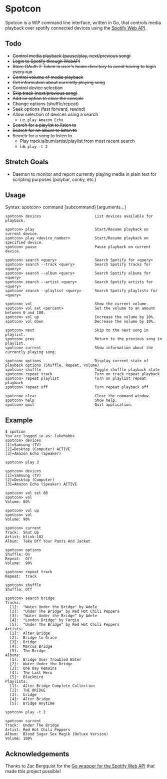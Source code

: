 # Spotcon

Spotcon is a WIP command line interface, written in Go, that controls media playback over spotify connected devices using the [Spotify Web API](https://api.spotify.com).

## Todo

- ~~Control media playback (pause/play, next/previous song)~~
- ~~Login to Spotify through WebAPI~~
- ~~Store OAuth 2 Token in user's home directory to avoid having to login every run~~
- ~~Control volume of media playback~~
- ~~Get information about currently playing song~~
- ~~Control device selection~~
- ~~Skip track (next/previous song)~~
- ~~Add an option to clear the console~~
- ~~Change options (shuffle/repeat)~~
- Seek options (fast forward, rewind)
- Allow selection of devices using a search
  - i.e. `play Amazon Echo`
- ~~Search for a playlist to listen to~~
- ~~Search for an album to listen to~~
- ~~Search for a song to listen to~~
  - Play track/album/artist/playlist from most recent search
  - i.e. `play -t 2`

## Stretch Goals

- Daemon to monitor and report currently playing media in plain text for scripting purposes (polybar, conky, etc.)

## Usage

Syntax: spotcon> command [subcommand] [arguments...]

```
spotcon> devices                        List devices available for playback.

spotcon> play                           Start/Resume playback on current device.
spotcon> play <device_number>           Start/Resume playback on specified device.
spotcon> pause                          Pause playback on current device.

spotcon> search <query>                 Search Spotify for <query>
spotcon> search --track <query>         Search Spotify tracks for <query>
spotcon> search --album <query>         Search Spotify albums for <query>
spotcon> search --artist <query>        Search Spotify artists for <query>
spotcon> search --playlist <query>      Search Spotify playlists for <query>

spotcon> vol                            Show the current volume.
spotcon> vol set <percent>              Set the volume to an amount between 0 and 100.
spotcon> vol up                         Increase the volume by 10%.
spotcon> vol down                       Decrease the volume by 10%.

spotcon> next                           Skip to the next song in playlist.
spotcon> prev                           Return to the previous song in playlist.
spotcon> current                        Show information about the currently playing song.

spotcon> options                        Display current state of playback options (Shuffle, Repeat, Volume)
spotcon> shuffle                        Toggle shuffle playback state
spotcon> repeat track                   Turn on track repeat playback
spotcon> repeat playlist                Turn on playlist repeat playback
spotcon> repeat off                     Turn repeat playback off

spotcon> clear                          Clear the command window.
spotcon> help                           Show help.
spotcon> quit                           Quit application.
```

## Example

```
$ spotcon
You are logged in as: lukehobbs
spotcon> devices
[1]=Samsung (TV)
[2]=Desktop (Computer) ACTIVE
[3]=Amazon Echo (Speaker)

spotcon> play 3

spotcon> devices
[1]=Samsung (TV)
[2]=Desktop (Computer)
[3]=Amazon Echo (Speaker) ACTIVE

spotcon> vol set 80
spotcon> vol
Volume: 80%

spotcon> vol up
spotcon> vol
Volume: 90%

spotcon> current
Track:  Shut Up
Artist:	blink-182
Album:	Take Off Your Pants And Jacket

spotcon> options
Shuffle: On
Repeat:  Off
Volume:  90%

spotcon> repeat track
Repeat:  track

spotcon> shuffle
Shuffle: Off

spotcon> search bridge
Tracks: 
  [1]:	"Water Under the Bridge" by Adele
  [2]:	"Under The Bridge" by Red Hot Chili Peppers
  [3]:	"Water Under the Bridge" by Adele
  [4]:	"London Bridge" by Fergie
  [5]:	"Under The Bridge" by Red Hot Chili Peppers
Artists: 
  [1]:	Alter Bridge
  [2]:	Bridge to Grace
  [3]:	Bridge
  [4]:	Marcus Bridge
  [5]:	The Bridge
Albums: 
  [1]:	Bridge Over Troubled Water
  [2]:	Water Under the Bridge
  [3]:	One Day Remains
  [4]:	The Last Hero
  [5]:	Blackbird
Playlists: 
  [1]:	Alter Bridge Complete Collection
  [2]:	THE BRIDGE
  [3]:	bridge
  [4]:	Alter Bridge
  [5]:	Bridge Anytime

spotcon> play -t 2

spotcon> current
Track:  Under The Bridge
Artist:	Red Hot Chili Peppers
Album:	Blood Sugar Sex Magik (Deluxe Version)
Volume: 100%
```


## Acknowledgements

Thanks to Zac Bergquist for the [Go wrapper for the Spotify Web API](https://github.com/zmb3/spotify) that made this project possible!
